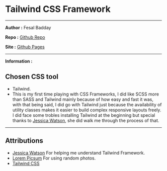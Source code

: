# Tailwind CSS Framework

---

**Author :** Fesal Badday

**Repo :** [Github Repo](https://github.com/FesalBadday/tailwind-css)

**Site :** [Github Pages](https://FesalBadday.github.io/tailwind-css)

---

**Information :**

 ## Chosen CSS tool 
 - Tailwind.
 - This is my first time playing with CSS Frameworks, I did like SCSS more than SASS and Tailwind mainly because of how easy and fast it was, with that being said, I did go with Tailwind just because the availability of utility classes makes it easier to build complex responsive layouts freely. I did face some trobles installing Tailwind at the beginning but special thanks to [Jessica Watson](https://github.com/Enyorose), she did walk me through the process of that.

 ---

## Attributions
- [Jessica Watson](https://github.com/Enyorose) For helping me understand Tailwind Framework.
- [Lorem Picsum](https://picsum.photos) For using random photos.
- [Tailwind CSS](https://tailwindcss.com)